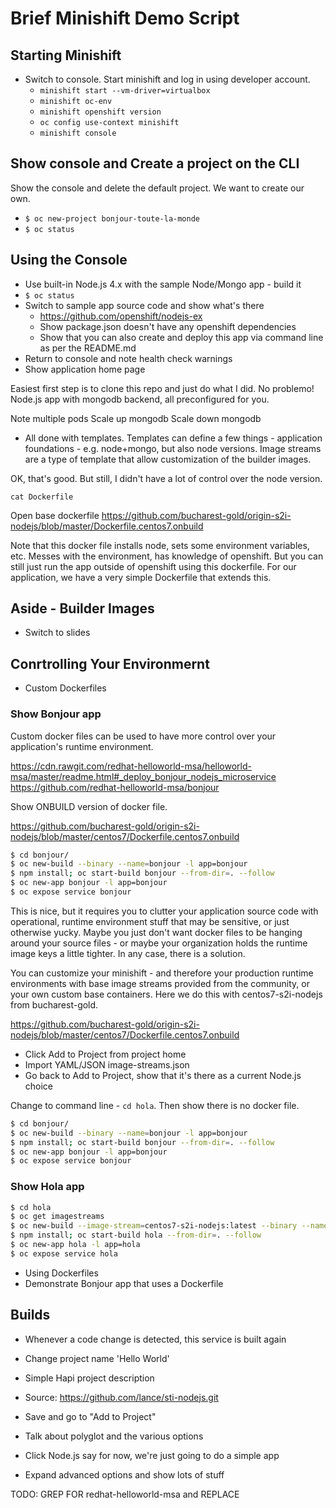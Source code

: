 # Brief Minishift Demo Script

## Starting Minishift
* Switch to console. Start minishift and log in using developer account.
  * `minishift start --vm-driver=virtualbox`
  * `minishift oc-env`
  * `minishift openshift version`
  * `oc config use-context minishift`
  * `minishift console`

## Show console and Create a project on the CLI

Show the console and delete the default project. We want to create our own.

* `$ oc new-project bonjour-toute-la-monde`
* `$ oc status`

## Using the Console
* Use built-in Node.js 4.x with the sample Node/Mongo app - build it
* `$ oc status`
* Switch to sample app source code and show what's there
  * https://github.com/openshift/nodejs-ex
  * Show package.json doesn't have any openshift dependencies
  * Show that you can also create and deploy this app via command line as per the README.md
* Return to console and note health check warnings
* Show application home page

Easiest first step is to clone this repo and just do what I did. No problemo! Node.js app with mongodb backend, all preconfigured for you.

Note multiple pods
Scale up mongodb
Scale down mongodb

* All done with templates. Templates can define a few things - application foundations - e.g. node+mongo, but also node versions. Image streams are a type of template that allow customization of the builder images.

OK, that's good. But still, I didn't have a lot of control over the node version.

`cat Dockerfile`

Open base dockerfile https://github.com/bucharest-gold/origin-s2i-nodejs/blob/master/Dockerfile.centos7.onbuild

Note that this docker file installs node, sets some environment variables, etc. Messes with the environment, has knowledge of openshift. But you can still just run the app outside of openshift using this dockerfile. For our application, we have a very simple Dockerfile that extends this.

## Aside - Builder Images

* Switch to slides

## Conrtrolling Your Environmernt
* Custom Dockerfiles

### Show Bonjour app
Custom docker files can be used to have more control over your 
application's runtime environment.

https://cdn.rawgit.com/redhat-helloworld-msa/helloworld-msa/master/readme.html#_deploy_bonjour_nodejs_microservice
https://github.com/redhat-helloworld-msa/bonjour

Show ONBUILD version of docker file.

https://github.com/bucharest-gold/origin-s2i-nodejs/blob/master/centos7/Dockerfile.centos7.onbuild

```sh
$ cd bonjour/
$ oc new-build --binary --name=bonjour -l app=bonjour
$ npm install; oc start-build bonjour --from-dir=. --follow
$ oc new-app bonjour -l app=bonjour
$ oc expose service bonjour
```

This is nice, but it requires you to clutter your application source code with operational, runtime environment stuff that may be sensitive, or just otherwise yucky. Maybe you just don't want docker files to be hanging around your source files - or maybe your organization holds the runtime image keys a little tighter. In any case, there is a solution.

You can customize your minishift - and therefore your production runtime environments with base image streams provided from the community, or your own custom base containers. Here we do this with centos7-s2i-nodejs from bucharest-gold.

https://github.com/bucharest-gold/origin-s2i-nodejs/blob/master/centos7/Dockerfile.centos7.onbuild

* Click Add to Project from project home
* Import YAML/JSON image-streams.json
* Go back to Add to Project, show that it's there as a current Node.js choice

Change to command line - `cd hola`. Then show there is no docker file.

```sh
$ cd bonjour/
$ oc new-build --binary --name=bonjour -l app=bonjour
$ npm install; oc start-build bonjour --from-dir=. --follow
$ oc new-app bonjour -l app=bonjour
$ oc expose service bonjour
```

### Show Hola app

```sh
$ cd hola
$ oc get imagestreams
$ oc new-build --image-stream=centos7-s2i-nodejs:latest --binary --name=hola -l app=hola
$ npm install; oc start-build hola --from-dir=. --follow
$ oc new-app hola -l app=hola
$ oc expose service hola
```


* Using Dockerfiles
* Demonstrate Bonjour app that uses a Dockerfile 

## Builds
* Whenever a code change is detected, this service is built again

* Change project name 'Hello World'
* Simple Hapi project description
* Source: https://github.com/lance/sti-nodejs.git
* Save and go to "Add to Project"
* Talk about polyglot and the various options
* Click Node.js say for now, we're just going to do a simple app
* Expand advanced options and show lots of stuff

TODO: GREP FOR redhat-helloworld-msa and REPLACE